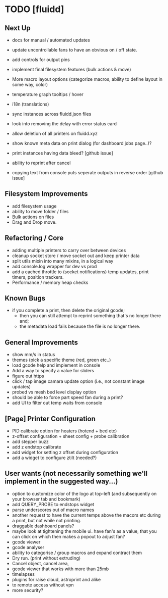 # TODO [fluidd]

## Next Up

- docs for manual / automated updates
- update uncontrollable fans to have an obvious on / off state.
- add controls for output pins
- implement final filesystem features (bulk actions & move)
- More macro layout options (categorize macros, ability to define layout in some way, color)
- temperature graph tooltips / hover
- i18n (translations)
- sync instances across fluidd.json files
- look into removing the delay with error status card

- allow deletion of all printers on fluidd.xyz
- show known meta data on print dialog (for dashboard jobs page..)?
- print instances having data bleed? [github issue]
- ability to reprint after cancel
- copying text from console puts seperate outputs in reverse order [github issue]

## Filesystem Improvements

- add filesystem usage
- ability to move folder / files
- Bulk actions on files
- Drag and Drop move.

## Refactoring / Core

- adding multiple printers to carry over between devices
- cleanup socket store / move socket out and keep printer data
- split utils mixin into many mixins, in a logical way
- add console.log wrapper for dev vs prod
- add a cached throttle to (socket notifications) temp updates, print timers, position trackers.
- Performance / memory heap checks

## Known Bugs

- if you complete a print, then delete the original gcode;
  - then you can still attempt to reprint something that's no longer there and;
  - the metadata load fails because the file is no longer there.

## General Improvements

- show mm/s in status
- themes (pick a specific theme (red, green etc..)
- load gcode help and implement in console
- Add a way to specify a value for sliders
- figure out https
- click / tap image camara update option (i.e., not constant image updates)
- probed vs mesh bed level display option
- should be able to force part speed fan during a print?
- add UI to filter out temp waits from console

## [Page] Printer Configuration

- PID calibrate option for heaters (hotend + bed etc)
- z-offset configuration + sheet config + probe calibration
- add stepper buzz
- add z endstop calibrate
- add widget for setting z offset during configuration
- add a widget to configure ztilt (needed?)

## User wants (not necessarily something we'll implement in the suggested way...)

- option to customize color of the logo at top-left (and subsequently on your browser tab and bookmark)
- add QUERY_PROBE to endstops widget
- parse underscores out of macro names
- another request to have the current temps above the macors etc during a print, but not while not printing.
- draggable dashboard panels?
- maybe look at tightening the mobile ui. have fan's as a value, that you can click
  on which then makes a popout to adjust fan?
- gcode viewer
- gcode analyser
- ability to categorise / group macros and expand contract them
- Dry run. (print without extruding)
- Cancel object, cancel area,
- gcode viewer that works with more than 25mb
- timelapses
- plugins for raise cloud, astroprint and alike
- to remote access without vpn
- more security?